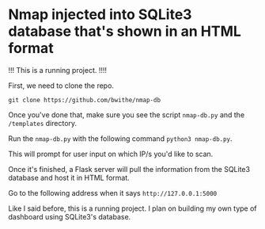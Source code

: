 # Nmap injected into SQLite3 database that's shown in an HTML format
!!! This is a running project. !!!!

First, we need to clone the repo.

```git clone https://github.com/bwithe/nmap-db```

Once you've done that, make sure you see the script ```nmap-db.py``` and the ```/templates``` directory.

Run the ```nmap-db.py``` with the following command ```python3 nmap-db.py```.

This will prompt for user input on which IP/s you'd like to scan.

Once it's finished, a Flask server will pull the information from the SQLite3 database and host it in HTML format.

Go to the following address when it says ```http://127.0.0.1:5000```

Like I said before, this is a running project. I plan on building my own type of dashboard using SQLite3's database.


